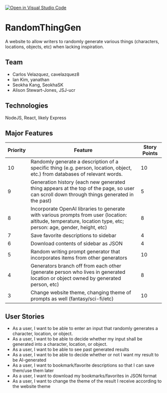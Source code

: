 [![Open in Visual Studio Code](https://classroom.github.com/assets/open-in-vscode-718a45dd9cf7e7f842a935f5ebbe5719a5e09af4491e668f4dbf3b35d5cca122.svg)](https://classroom.github.com/online_ide?assignment_repo_id=11509573&assignment_repo_type=AssignmentRepo)
# RandomThingGen
A website to allow writers to randomly generate various things (characters, locations, objects, etc) when lacking inspiration.

## Team
- Carlos Velazquez, cavelazquez8
- Ian Kim, yanathan
- Seokha Kang, SeokhaSK
- Alison Stewart-Jones, JSJ-ucr

## Technologies
NodeJS, React, likely Express

## Major Features
| Priority | Feature                                                                                                                                                         | Story Points |
|----------|-----------------------------------------------------------------------------------------------------------------------------------------------------------------|--------------|
| 10       | Randomly generate a description of a specific thing (e.g. person, location, object, etc.) from databases of relevant words.                                     | 10           |
| 9        | Generation history (each new generated thing appears at the top of the page, so user can scroll down through things generated in the past)                      | 5            |
| 8        | Incorporate OpenAI libraries to generate with various prompts from user (location: altitude, temperature, location type, etc; person: age, gender, height, etc) | 8            |
| 7        | Save favorite descriptions to sidebar                                                                                                                           | 4            |
| 6        | Download contents of sidebar as JSON                                                                                                                            | 4            |
| 5        | Random writing prompt generator that incorporates items from other generators                                                                                   | 10           |
| 4        | Generators branch off from each other (generate person who lives in generated location or object owned by generated person, etc)                                | 8            |
| 3        | Change website theme, changing theme of prompts as well (fantasy/sci-fi/etc)                                                                                    | 10           |

## User Stories
- As a user, I want to be able to enter an input that randomly generates a character, location, or object.
- As a user, I want to be able to decide whether my input shall be generated into a character, location, or object.
- As a user, I want to be able to see past generated results
- As a user, I want to be able to decide whether or not I want my result to be AI-generated
- As a user, I want to bookmark/favorite descriptions so that I can save them/use them later
- As a user, I want to download my bookmarks/favorites in JSON format
- As a user, I want to change the theme of the result I receive according to the website theme

